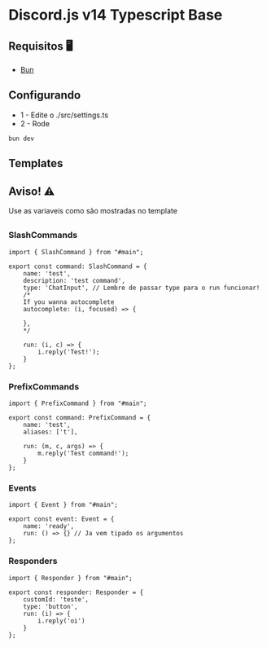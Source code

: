 # Discord.js v14 Typescript Base

## Requisitos 🖥️

* [Bun](https://bun.sh)

## Configurando
* 1 - Edite o ./src/settings.ts
* 2 - Rode
```
bun dev
```

## Templates

## Aviso! ⚠️

Use as variaveis como são mostradas no template

##

### SlashCommands
```
import { SlashCommand } from "#main";

export const command: SlashCommand = {
    name: 'test',
    description: 'test command',
    type: 'ChatInput', // Lembre de passar type para o run funcionar!
    /* 
    If you wanna autocomplete
    autocomplete: (i, focused) => {

    },
    */

    run: (i, c) => {
        i.reply('Test!');
    }
};
```

### PrefixCommands

```
import { PrefixCommand } from "#main";

export const command: PrefixCommand = {
    name: 'test',
    aliases: ['t'],

    run: (m, c, args) => {
        m.reply('Test command!');
    }
};
```

### Events

```
import { Event } from "#main";

export const event: Event = {
    name: 'ready',
    run: () => {} // Ja vem tipado os argumentos
};
```

### Responders

```
import { Responder } from "#main";

export const responder: Responder = {
    customId: 'teste',
    type: 'button',
    run: (i) => {
        i.reply('oi')
    }
};
```